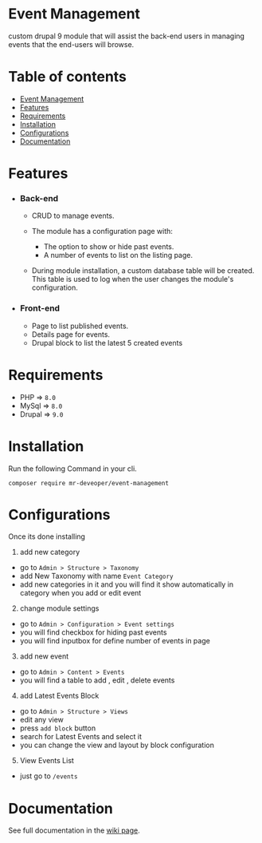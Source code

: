 # Event Management

custom drupal 9 module that will assist the back-end users in managing events that the end-users will browse.


# Table of contents
- [Event Management](#event-management)
- [Features](#features)
- [Requirements](#requirements)
- [Installation](#installation)
- [Configurations](#configurations)
- [Documentation](#documentation)


# Features
* ### Back-end
    * CRUD to manage events.
    * The module has a configuration page with:

        * The option to show or hide past events.
        * A number of events to list on the listing page.

    * During module installation, a custom database table will be created. This table is used to log when the user changes the module's configuration.


* ### Front-end
    * Page to list published events.
    * Details page for events.
    * Drupal block to list the latest 5 created events

# Requirements
- PHP => `8.0`
- MySql => `8.0`
- Drupal => `9.0`

# Installation

Run the following Command in your cli.

`composer require mr-deveoper/event-management`

# Configurations

Once its done installing

1. add new category
  - go to `Admin > Structure > Taxonomy`
  - add New Taxonomy with name `Event Category`
  - add new categories in it and you will find it show automatically in category when you add or edit event

2. change module settings
  - go to `Admin > Configuration > Event settings`
  - you will find checkbox for hiding past events
  - you will find inputbox for define number of events in page

3. add new event
  - go to `Admin > Content > Events`
  - you will find a table to add , edit , delete events

4. add Latest Events Block
  - go to `Admin > Structure > Views`
  - edit any view
  - press `add block` button
  - search for Latest Events and select it
  - you can change the view and layout by block configuration

5. View Events List
  - just go to `/events`


# Documentation

See full documentation in the [wiki page](https://github.com/mr-deveoper/event-management/wiki).
